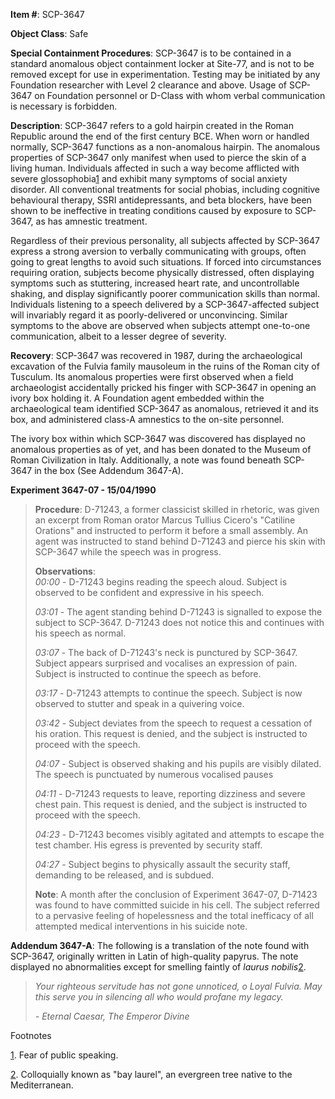 **Item #**: SCP-3647

**Object Class**: Safe

**Special Containment Procedures**: SCP-3647 is to be contained in a standard anomalous object containment locker at Site-77, and is not to be removed except for use in experimentation. Testing may be initiated by any Foundation researcher with Level 2 clearance and above. Usage of SCP-3647 on Foundation personnel or D-Class with whom verbal communication is necessary is forbidden.

**Description**: SCP-3647 refers to a gold hairpin created in the Roman Republic around the end of the first century BCE. When worn or handled normally, SCP-3647 functions as a non-anomalous hairpin. The anomalous properties of SCP-3647 only manifest when used to pierce the skin of a living human. Individuals affected in such a way become afflicted with severe glossophobia[1](javascript:;) and exhibit many symptoms of social anxiety disorder. All conventional treatments for social phobias, including cognitive behavioural therapy, SSRI antidepressants, and beta blockers, have been shown to be ineffective in treating conditions caused by exposure to SCP-3647, as has amnestic treatment.

Regardless of their previous personality, all subjects affected by SCP-3647 express a strong aversion to verbally communicating with groups, often going to great lengths to avoid such situations. If forced into circumstances requiring oration, subjects become physically distressed, often displaying symptoms such as stuttering, increased heart rate, and uncontrollable shaking, and display significantly poorer communication skills than normal. Individuals listening to a speech delivered by a SCP-3647-affected subject will invariably regard it as poorly-delivered or unconvincing. Similar symptoms to the above are observed when subjects attempt one-to-one communication, albeit to a lesser degree of severity.

**Recovery**: SCP-3647 was recovered in 1987, during the archaeological excavation of the Fulvia family mausoleum in the ruins of the Roman city of Tusculum. Its anomalous properties were first observed when a field archaeologist accidentally pricked his finger with SCP-3647 in opening an ivory box holding it. A Foundation agent embedded within the archaeological team identified SCP-3647 as anomalous, retrieved it and its box, and administered class-A amnestics to the on-site personnel.

The ivory box within which SCP-3647 was discovered has displayed no anomalous properties as of yet, and has been donated to the Museum of Roman Civilization in Italy. Additionally, a note was found beneath SCP-3647 in the box (See Addendum 3647-A).

**Experiment 3647-07 - 15/04/1990**

> **Procedure**: D-71243, a former classicist skilled in rhetoric, was given an excerpt from Roman orator Marcus Tullius Cicero's "Catiline Orations" and instructed to perform it before a small assembly. An agent was instructed to stand behind D-71243 and pierce his skin with SCP-3647 while the speech was in progress.  
>   
> **Observations**:  
> _00:00_ - D-71243 begins reading the speech aloud. Subject is observed to be confident and expressive in his speech.
> 
> _03:01_ - The agent standing behind D-71243 is signalled to expose the subject to SCP-3647. D-71243 does not notice this and continues with his speech as normal.
> 
> _03:07_ - The back of D-71243's neck is punctured by SCP-3647. Subject appears surprised and vocalises an expression of pain. Subject is instructed to continue the speech as before.
> 
> _03:17_ - D-71243 attempts to continue the speech. Subject is now observed to stutter and speak in a quivering voice.
> 
> _03:42_ - Subject deviates from the speech to request a cessation of his oration. This request is denied, and the subject is instructed to proceed with the speech.
> 
> _04:07_ - Subject is observed shaking and his pupils are visibly dilated. The speech is punctuated by numerous vocalised pauses
> 
> _04:11_ - D-71243 requests to leave, reporting dizziness and severe chest pain. This request is denied, and the subject is instructed to proceed with the speech.
> 
> _04:23_ - D-71243 becomes visibly agitated and attempts to escape the test chamber. His egress is prevented by security staff.
> 
> _04:27_ - Subject begins to physically assault the security staff, demanding to be released, and is subdued.
> 
> **Note**: A month after the conclusion of Experiment 3647-07, D-71423 was found to have committed suicide in his cell. The subject referred to a pervasive feeling of hopelessness and the total inefficacy of all attempted medical interventions in his suicide note.

**Addendum 3647-A**: The following is a translation of the note found with SCP-3647, originally written in Latin of high-quality papyrus. The note displayed no abnormalities except for smelling faintly of _laurus nobilis_[2](javascript:;).

> _Your righteous servitude has not gone unnoticed, o Loyal Fulvia. May this serve you in silencing all who would profane my legacy._
> 
> _\- Eternal Caesar, The Emperor Divine_

Footnotes

[1](javascript:;). Fear of public speaking.

[2](javascript:;). Colloquially known as "bay laurel", an evergreen tree native to the Mediterranean.